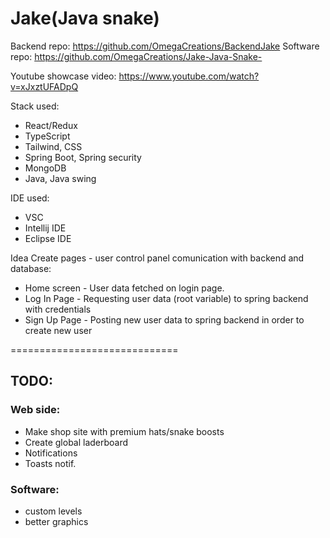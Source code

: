 # Jake(Java snake)

Backend repo: https://github.com/OmegaCreations/BackendJake
Software repo: https://github.com/OmegaCreations/Jake-Java-Snake-

Youtube showcase video: https://www.youtube.com/watch?v=xJxztUFADpQ

Stack used:
- React/Redux
- TypeScript
- Tailwind, CSS
- Spring Boot, Spring security
- MongoDB
- Java, Java swing

IDE used:
- VSC
- Intellij IDE
- Eclipse IDE

Idea
  Create pages - user control panel comunication with backend and database:
  - Home screen - User data fetched on login page.
  - Log In Page - Requesting user data (root variable) to spring backend with credentials
  - Sign Up Page - Posting new user data to spring backend in order to create new user

=============================
## TODO:

### Web side:
  - Make shop site with premium hats/snake boosts
  - Create global laderboard
  - Notifications
  - Toasts notif.

### Software:
  - custom levels
  - better graphics
